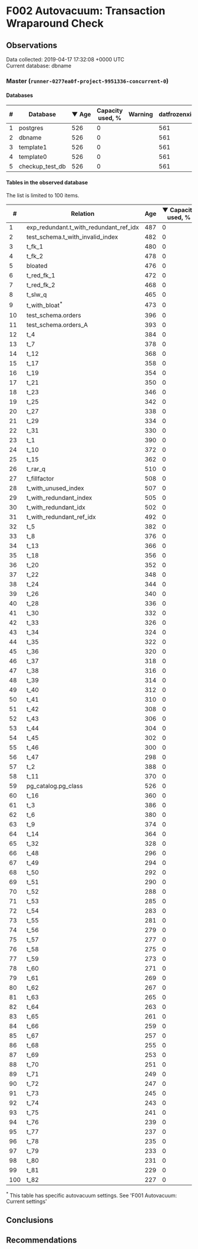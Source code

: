 # F002 Autovacuum: Transaction Wraparound Check #

## Observations ##
Data collected: 2019-04-17 17:32:08 +0000 UTC  
Current database: dbname  



### Master (`runner-0277ea0f-project-9951336-concurrent-0`) ###

#### Databases ####
  

\# | Database | &#9660;&nbsp;Age | Capacity used, % | Warning | datfrozenxid
--|--------|-----|------------------|---------|--------------
1 |postgres |526 |0 |  |561
2 |dbname |526 |0 |  |561
3 |template1 |526 |0 |  |561
4 |template0 |526 |0 |  |561
5 |checkup_test_db |526 |0 |  |561



#### Tables in the observed database ####
The list is limited to 100 items.  

\# | Relation | Age | &#9660;&nbsp;Capacity used, % | Warning |rel_relfrozenxid | toast_relfrozenxid 
---|-------|-----|------------------|---------|-----------------|--------------------
1 |exp_redundant.t_with_redundant_ref_idx |487 |0 |  |600 |0 |
2 |test_schema.t_with_invalid_index |482 |0 |  |605 |0 |
3 |t_fk_1 |480 |0 |  |607 |0 |
4 |t_fk_2 |478 |0 |  |609 |0 |
5 |bloated |476 |0 |  |611 |0 |
6 |t_red_fk_1 |472 |0 |  |615 |0 |
7 |t_red_fk_2 |468 |0 |  |619 |0 |
8 |t_slw_q |465 |0 |  |622 |0 |
9 |t_with_bloat<sup>*</sup> |473 |0 |  |614 |0 |
10 |test_schema.orders |396 |0 |  |691 |0 |
11 |test_schema.orders_A |393 |0 |  |694 |0 |
12 |t_4 |384 |0 |  |703 |0 |
13 |t_7 |378 |0 |  |709 |0 |
14 |t_12 |368 |0 |  |719 |0 |
15 |t_17 |358 |0 |  |729 |0 |
16 |t_19 |354 |0 |  |733 |0 |
17 |t_21 |350 |0 |  |737 |0 |
18 |t_23 |346 |0 |  |741 |0 |
19 |t_25 |342 |0 |  |745 |0 |
20 |t_27 |338 |0 |  |749 |0 |
21 |t_29 |334 |0 |  |753 |0 |
22 |t_31 |330 |0 |  |757 |0 |
23 |t_1 |390 |0 |  |697 |0 |
24 |t_10 |372 |0 |  |715 |0 |
25 |t_15 |362 |0 |  |725 |0 |
26 |t_rar_q |510 |0 |  |577 |0 |
27 |t_fillfactor |508 |0 |  |579 |0 |
28 |t_with_unused_index |507 |0 |  |580 |0 |
29 |t_with_redundant_index |505 |0 |  |582 |0 |
30 |t_with_redundant_idx |502 |0 |  |585 |0 |
31 |t_with_redundant_ref_idx |492 |0 |  |595 |0 |
32 |t_5 |382 |0 |  |705 |0 |
33 |t_8 |376 |0 |  |711 |0 |
34 |t_13 |366 |0 |  |721 |0 |
35 |t_18 |356 |0 |  |731 |0 |
36 |t_20 |352 |0 |  |735 |0 |
37 |t_22 |348 |0 |  |739 |0 |
38 |t_24 |344 |0 |  |743 |0 |
39 |t_26 |340 |0 |  |747 |0 |
40 |t_28 |336 |0 |  |751 |0 |
41 |t_30 |332 |0 |  |755 |0 |
42 |t_33 |326 |0 |  |761 |0 |
43 |t_34 |324 |0 |  |763 |0 |
44 |t_35 |322 |0 |  |765 |0 |
45 |t_36 |320 |0 |  |767 |0 |
46 |t_37 |318 |0 |  |769 |0 |
47 |t_38 |316 |0 |  |771 |0 |
48 |t_39 |314 |0 |  |773 |0 |
49 |t_40 |312 |0 |  |775 |0 |
50 |t_41 |310 |0 |  |777 |0 |
51 |t_42 |308 |0 |  |779 |0 |
52 |t_43 |306 |0 |  |781 |0 |
53 |t_44 |304 |0 |  |783 |0 |
54 |t_45 |302 |0 |  |785 |0 |
55 |t_46 |300 |0 |  |787 |0 |
56 |t_47 |298 |0 |  |789 |0 |
57 |t_2 |388 |0 |  |699 |0 |
58 |t_11 |370 |0 |  |717 |0 |
59 |pg_catalog.pg_class |526 |0 |  |561 |0 |
60 |t_16 |360 |0 |  |727 |0 |
61 |t_3 |386 |0 |  |701 |0 |
62 |t_6 |380 |0 |  |707 |0 |
63 |t_9 |374 |0 |  |713 |0 |
64 |t_14 |364 |0 |  |723 |0 |
65 |t_32 |328 |0 |  |759 |0 |
66 |t_48 |296 |0 |  |791 |0 |
67 |t_49 |294 |0 |  |793 |0 |
68 |t_50 |292 |0 |  |795 |0 |
69 |t_51 |290 |0 |  |797 |0 |
70 |t_52 |288 |0 |  |799 |0 |
71 |t_53 |285 |0 |  |802 |0 |
72 |t_54 |283 |0 |  |804 |0 |
73 |t_55 |281 |0 |  |806 |0 |
74 |t_56 |279 |0 |  |808 |0 |
75 |t_57 |277 |0 |  |810 |0 |
76 |t_58 |275 |0 |  |812 |0 |
77 |t_59 |273 |0 |  |814 |0 |
78 |t_60 |271 |0 |  |816 |0 |
79 |t_61 |269 |0 |  |818 |0 |
80 |t_62 |267 |0 |  |820 |0 |
81 |t_63 |265 |0 |  |822 |0 |
82 |t_64 |263 |0 |  |824 |0 |
83 |t_65 |261 |0 |  |826 |0 |
84 |t_66 |259 |0 |  |828 |0 |
85 |t_67 |257 |0 |  |830 |0 |
86 |t_68 |255 |0 |  |832 |0 |
87 |t_69 |253 |0 |  |834 |0 |
88 |t_70 |251 |0 |  |836 |0 |
89 |t_71 |249 |0 |  |838 |0 |
90 |t_72 |247 |0 |  |840 |0 |
91 |t_73 |245 |0 |  |842 |0 |
92 |t_74 |243 |0 |  |844 |0 |
93 |t_75 |241 |0 |  |846 |0 |
94 |t_76 |239 |0 |  |848 |0 |
95 |t_77 |237 |0 |  |850 |0 |
96 |t_78 |235 |0 |  |852 |0 |
97 |t_79 |233 |0 |  |854 |0 |
98 |t_80 |231 |0 |  |856 |0 |
99 |t_81 |229 |0 |  |858 |0 |
100 |t_82 |227 |0 |  |860 |0 |


<sup>*</sup> This table has specific autovacuum settings. See 'F001 Autovacuum: Current settings'


## Conclusions ##


## Recommendations ##

